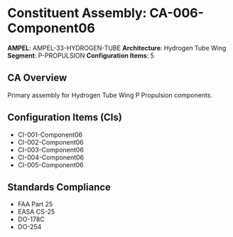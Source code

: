 # Constituent Assembly: CA-006-Component06

**AMPEL**: AMPEL-33-HYDROGEN-TUBE
**Architecture**: Hydrogen Tube Wing
**Segment**: P-PROPULSION
**Configuration Items**: 5

## CA Overview
Primary assembly for Hydrogen Tube Wing P Propulsion components.

## Configuration Items (CIs)
- CI-001-Component06
- CI-002-Component06
- CI-003-Component06
- CI-004-Component06
- CI-005-Component06

## Standards Compliance
- FAA Part 25
- EASA CS-25
- DO-178C
- DO-254
